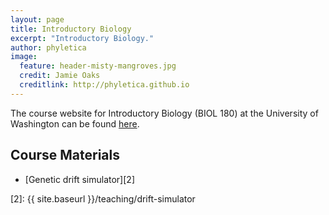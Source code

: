 ```yaml
---
layout: page
title: Introductory Biology 
excerpt: "Introductory Biology."
author: phyletica
image:
  feature: header-misty-mangroves.jpg
  credit: Jamie Oaks
  creditlink: http://phyletica.github.io
---
```


The course website for Introductory Biology (BIOL 180) at the University of
Washington can be found [here][1].

## Course Materials

*   [Genetic drift simulator][2]


 [1]: http://courses.biology.washington.edu/biol180/
 [2]: {{ site.baseurl }}/teaching/drift-simulator
